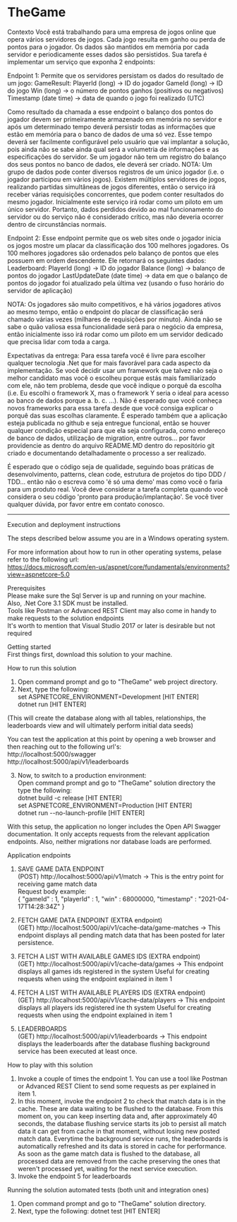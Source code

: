 # TheGame

Contexto
Você está trabalhando para uma empresa de jogos online que opera vários servidores de jogos. Cada jogo resulta em ganho ou perda de pontos
para o jogador.
Os dados são mantidos em memória por cada servidor e periodicamente esses dados são persistidos. Sua tarefa é implementar um serviço que
exponha 2 endpoints:

Endpoint 1:
Permite que os servidores persistam os dados do resultado de um jogo:
 GameResult: 
   PlayerId (long) -> ID do jogador
   GameId (long) -> ID do jogo 
   Win (long) -> o número de pontos ganhos (positivos ou negativos)
   Timestamp (date time) -> data de quando o jogo foi realizado (UTC)

Como resultado da chamada a esse endpoint o balanço dos pontos do jogador devem ser primeiramente armazenado em memória no servidor
e após um determinado tempo deverá persistir todas as informações que estão em memória para o banco de dados de uma só vez.
Esse tempo deverá ser facilmente configurável pelo usuário que vai implantar a solução, pois ainda não se sabe ainda qual será a 
volumetria de informações e as especificações do servidor. Se um jogador não tem um registro do balanço dos seus pontos no banco de dados,
ele deverá ser criado. NOTA: Um grupo de dados pode conter diversos registros de um único jogador (i.e. o jogador participou em vários
jogos).
Existem múltiplos servidores de jogos, realizando partidas simultâneas de jogos diferentes, então o serviço irá receber várias requisições
concorrentes, que podem conter resultados do mesmo jogador. Inicialmente este serviço irá rodar como um piloto em um único servidor.
Portanto, dados perdidos devido ao mal funcionamento do servidor ou do serviço não é considerado crítico, mas não deveria ocorrer dentro
de circunstâncias normais. 

Endpoint 2: 
Esse endpoint permite que os web sites onde o jogador inicia os jogos mostre um placar da classificação dos 100 melhores jogadores. Os
100 melhores jogadores são ordenados pelo balanço de pontos que eles possuem em ordem descendente.
Ele retornará os seguintes dados:
Leaderboard:
   PlayerId (long) -> ID do jogador
   Balance (long) -> balanço de pontos do jogador
   LastUpdateDate (date time) -> data em que o balanço de pontos do jogador foi atualizado pela última vez (usando o fuso horário do
   servidor de aplicação) 

NOTA:
Os jogadores são muito competitivos, e há vários jogadores ativos ao mesmo tempo, então o endpoint do placar de classificação será chamado
várias vezes (milhares de requisições por minuto). Ainda não se sabe o quão valiosa essa funcionalidade será para o negócio da empresa,
então inicialmente isso irá rodar como um piloto em um servidor dedicado que precisa lidar com toda a carga.

Expectativas da entrega:
Para essa tarefa você é livre para escolher qualquer tecnologia .Net que for mais favorável para cada aspecto da implementação.
Se você decidir usar um framework que talvez não seja o melhor candidato mas você o escolheu porque estás mais familiarizado com ele,
não tem problema, desde que você indique o porquê da escolha (i.e. Eu escolhi o framework X, mas o framework Y seria o ideal para
acesso ao banco de dados porque a. b. c. ...). Não é esperado que você conheça novos frameworks para essa tarefa desde que você consiga
explicar o porquê das suas escolhas claramente.
É esperado também que a aplicação esteja publicada no github e seja entregue funcional, então se houver qualquer condição especial para
que ela seja configurada, como endereço de banco de dados, utilização de migration, entre outros... por favor providencie as dentro do
arquivo README.MD dentro do repositório git criado e documentando detalhadamente o processo a ser realizado.

É esperado que o código seja de qualidade, seguindo boas práticas de desenvolvimento, patterns, clean code, estrutura de projetos do tipo
DDD / TDD... então não o escreva como 'é só uma demo' mas como você o faria para um produto real. Você deve considerar a tarefa completa
quando você considera o seu código 'pronto para produção/implantação'.
Se você tiver qualquer dúvida, por favor entre em contato conosco.

-----------------------------------------------------------------------------------------------------

Execution and deployment instructions

The steps described below assume you are in a Windows operating system.

For more information about how to run in other operating systems, pelase refer to the following url:<br/>
https://docs.microsoft.com/en-us/aspnet/core/fundamentals/environments?view=aspnetcore-5.0

Prerequisites<br/>
Please make sure the Sql Server is up and running on your machine.<br/>
Also, .Net Core 3.1 SDK must be installed.<br/>
Tools like Postman or Advanced REST Client may also come in handy to make requests to the solution endpoints<br/>
It's worth to mention that Visual Studio 2017 or later is desirable but not required<br/>

Getting started<br/>
First things first, download this solution to your machine.

How to run this solution<br/>
1. Open command prompt and go to "TheGame" web project directory.<br/>
2. Next, type the following:<br/>
   set ASPNETCORE_ENVIRONMENT=Development [HIT ENTER]<br/>
   dotnet run [HIT ENTER]<br/>

(This will create the database along with all tables, relationships, the leaderboards view and will ultimately perform initial data seeds)<br/>

You can test the application at this point by opening a web browser and then reaching out to the following url's:<br/>
http://localhost:5000/swagger<br/>
http://localhost:5000/api/v1/leaderboards<br/>

3. Now, to switch to a production environment:<br/>
Open command prompt and go to "TheGame" solution directory the type the following:<br/>
 dotnet build -c release [HIT ENTER]<br/>
 set ASPNETCORE_ENVIRONMENT=Production [HIT ENTER]<br/>
 dotnet run --no-launch-profile [HIT ENTER]<br/>

With this setup, the application no longer includes the Open API Swagger documentation.
It only accepts requests from the relevant application endpoints.
Also, neither migrations nor database loads are performed.

Application endpoints
1. SAVE GAME DATA ENDPOINT<br/>
(POST) http://localhost:5000/api/v1/match -> This is the entry point for receiving game match data<br/>
Request body example:<br/>
{
    "gameId" : 1,
    "playerId" : 1,
    "win" : 68000000,
    "timestamp" : "2021-04-17T14:28:34Z"
}

2. FETCH GAME DATA ENDPOINT (EXTRA endpoint)<br/>
(GET)  http://localhost:5000/api/v1/cache-data/game-matches -> This endpoint displays all pending match data that has been posted for later persistence.

3. FETCH A LIST WITH AVAILABLE GAMES IDS (EXTRA endpoint)<br/>
(GET)  http://localhost:5000/api/v1/cache-data/games -> This endpoint displays all games ids registered in the system
Useful for creating requests when using the endpoint explained in item 1

4. FETCH A LIST WITH AVAILABLE PLAYERS IDS  (EXTRA endpoint)<br/>
(GET)  http://localhost:5000/api/v1/cache-data/players -> This endpoint displays all players ids registered ine th system
Useful for creating requests when using the endpoint explained in item 1

5. LEADERBOARDS<br/>
(GET)  http://localhost:5000/api/v1/leaderboards -> This endpoint displays the leaderboards after the database flushing background service
has been executed at least once.

How to play with this solution<br/>
1. Invoke a couple of times the endpoint 1. You can use a tool like Postman or Advanced REST Client to send some requests as per explained in item 1.<br/>
2. In this moment, invoke the endpoint 2 to check that match data is in the cache. These are data waiting to be flushed to the database.
From this moment on, you can keep inserting data and, after approximately 40 seconds, the database flushing service starts its job to persist all match data
it can get from cache in that moment, without losing new posted match data.
Everytime the background service runs, the leaderboards is automatically refreshed and its data is stored in cache for performance.
As soon as the game match data is flushed to the database, all processed data are removed from the cache preserving the ones that weren't processed yet,
waiting for the next service execution.<br/>
3. Invoke the endpoint 5 for leaderboards

Running the solution automated tests (both unit and integration ones)
1. Open command prompt and go to "TheGame" solution directory.
2. Next, type the following:
   dotnet test [HIT ENTER]
